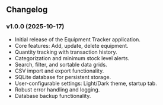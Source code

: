 ## Changelog

### v1.0.0 (2025-10-17)

- Initial release of the Equipment Tracker application.
- Core features: Add, update, delete equipment.
- Quantity tracking with transaction history.
- Categorization and minimum stock level alerts.
- Search, filter, and sortable data grids.
- CSV import and export functionality.
- SQLite database for persistent storage.
- User-configurable settings: Light/Dark theme, startup tab.
- Robust error handling and logging.
- Database backup functionality.

